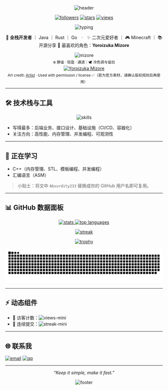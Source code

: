 <div align="center">

<img src="https://capsule-render.vercel.app/api?type=waving&height=190&text=Absurdity&fontAlign=50&section=header&color=0:8EC5FC,100:E0C3FC&fontColor=ffffff&animation=twinkling" alt="header"/>

<p>
  <a href="https://github.com/Absurdity233?tab=followers"><img src="https://img.shields.io/github/followers/Absurdity233?style=for-the-badge" alt="followers"/></a>
  <a href="https://github.com/Absurdity233"><img src="https://img.shields.io/github/stars/Absurdity233?affiliations=OWNER%2CCOLLABORATOR&style=for-the-badge" alt="stars"/></a>
  <a href="https://komarev.com/ghpvc/?username=Absurdity233&color=blueviolet&style=for-the-badge"><img src="https://komarev.com/ghpvc/?username=Absurdity233&color=blueviolet&style=for-the-badge" alt="views"/></a>
</p>

<img src="https://readme-typing-svg.demolab.com?font=JetBrains+Mono&weight=700&size=18&pause=1200&color=7AA2FF&center=true&vCenter=true&width=700&lines=Full-stack+Developer;Java+%7C+Rust+%7C+Go+%7C+C%2B%2B;Spring+Boot+%7C+React+%7C+MySQL;Clean+Code+%7C+Performance+%7C+Concurrency" alt="typing"/>

<p>🌸 <b>全栈开发者</b> ｜ Java ｜ Rust ｜ Go　·　✨ 二次元爱好者 ｜ 🎮 Minecraft ｜ 📚 开源分享  
🌟 最喜欢的角色：<b>Yoroizuka Mizore</b></p>

<div align="center">
  <img src="https://img.shields.io/badge/Mizore%20Mode-ice%20blue%20%7C%20lavender-7AA2FF?style=for-the-badge" alt="mizore"/>
  <br/>
  <sub>❄️ 静谧 · 轻盈 · 通透｜🕊️ 冷色调与留白</sub>
</div>

</div>

<!-- Mizore corner (replace the image URL with your own file path) -->

<div align="center">
  <a href="#">
    <img src="https://raw.githubusercontent.com/Absurdity233/Absurdity233/main/assets/mizore/mizore-sticker.png" alt="Yoroizuka Mizore" width="320"/>
  </a>
  <br/>
  <sub>Art credit: <a href="#">Artist</a> · Used with permission / license ✅（若为官方素材，请确认版权规则后再使用）</sub>
</div>
<!-- /Mizore corner -->

---

## 🛠️ 技术栈与工具

<p align="center">
  <img src="https://skillicons.dev/icons?i=java,rust,go,cpp,spring,react,mysql,git,linux,idea,vscode,docker&perline=12" alt="skills"/>
</p>

* 写得最多：后端业务、接口设计、基础设施（CI/CD、容器化）
* 关注方向：高性能、内存管理、并发编程、可观测性

---

## 🌱 正在学习

* C++（内存管理、STL、模板编程、并发编程）
* 汇编语言（ASM）

> 小贴士：将文中 `Absurdity233` 替换成你的 GitHub 用户名即可复用。

---

## 📊 GitHub 数据面板

<p align="center">
  <a href="https://github.com/Absurdity233">
    <img src="https://github-readme-stats.vercel.app/api?username=Absurdity233&show_icons=true&theme=radical&rank_icon=github&hide_border=true" height="165" alt="stats"/>
  </a>
  <a href="https://github.com/Absurdity233">
    <img src="https://github-readme-stats.vercel.app/api/top-langs/?username=Absurdity233&layout=compact&theme=radical&hide_border=true" height="165" alt="top languages"/>
  </a>
</p>

<p align="center">
  <a href="https://streak-stats.demolab.com?user=Absurdity233&theme=radical&hide_border=true">
    <img src="https://streak-stats.demolab.com?user=Absurdity233&theme=radical&hide_border=true" height="165" alt="streak"/>
  </a>
</p>

<p align="center">
  <a href="https://github-profile-trophy.vercel.app/?username=Absurdity233&theme=dracula&column=6&no-frame=true&no-bg=true">
    <img src="https://github-profile-trophy.vercel.app/?username=Absurdity233&theme=dracula&column=6&no-frame=true&no-bg=true" alt="trophy"/>
  </a>
</p>

<p align="center">
  <img src="https://github.com/Platane/snk/raw/output/github-contribution-grid-snake.svg" alt="snake"/>
</p>

---

## ⚡ 动态组件

* 👀 访客计数：<img src="https://komarev.com/ghpvc/?username=Absurdity233&color=blueviolet&style=flat-square" alt="views-mini"/>
* 💬 连续提交：<img src="https://streak-stats.demolab.com?user=Absurdity233&theme=radical&hide_border=true" height="20" alt="streak-mini"/>

---

## 🌐 联系我

<p>
  <a href="mailto:absurdity1337@gmail.com"><img src="https://img.shields.io/badge/Email-absurdity1337%40gmail.com-7AA2FF?logo=gmail&logoColor=fff&style=for-the-badge" alt="email"/></a>
  <a href="#"><img src="https://img.shields.io/badge/QQ-457676887-EB1923?logo=tencentqq&logoColor=fff&style=for-the-badge" alt="qq"/></a>
</p>

---

<div align="center">

<i>“Keep it simple, make it fast.”</i>

<img src="https://capsule-render.vercel.app/api?type=waving&height=130&section=footer&color=0:8EC5FC,100:E0C3FC" alt="footer"/>

</div>

